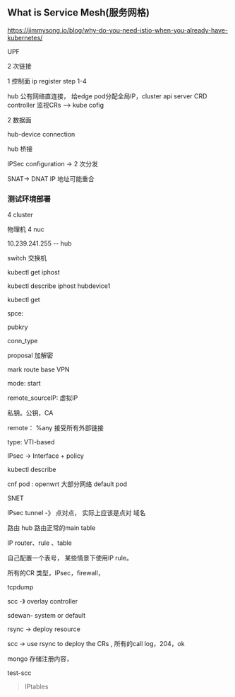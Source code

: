 

## What is Service Mesh(服务网格)

https://jimmysong.io/blog/why-do-you-need-istio-when-you-already-have-kubernetes/











UPF



2 次链接

1 控制面 ip  register step 1-4

hub 公有网络直连接， 给edge pod分配全局IP，cluster api server CRD controller 监视CRs --> kube cofig



2 数据面

hub-device connection

hub 桥接



IPSec configuration -> 2 次分发

SNAT-> DNAT  IP 地址可能重合



### 测试环境部署

4 cluster

物理机 4 nuc

10.239.241.255 -- hub

switch 交换机



kubectl get iphost



kubectl describe iphost hubdevice1





kubectl get 

spce:  

pubkry

conn_type

proposal 加解密

mark route base VPN

mode: start

remote_sourceIP: 虚拟IP



私钥。公钥，CA 

remote： %any 接受所有外部链接

type: VTI-based

IPsec -> Interface + policy

kubectl describe 







cnf pod : openwrt 大部分网络 default pod

SNET

IPsec tunnel -》 点对点， 实际上应该是点对 域名



路由  hub 路由正常的main table

IP router、rule 、table

自己配置一个表号， 某些情景下使用IP rule。

所有的CR 类型，IPsec，firewall，



tcpdump



scc -》 overlay controller





sdewan- system  or default

rsync -> deploy resource

scc -> use rsync to deploy the CRs , 所有的call log，204，ok

mongo 存储注册内容，



test-scc











> IPtables